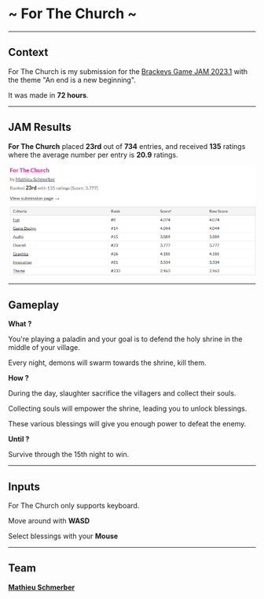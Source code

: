 # ~ For The Church ~

---
## Context

For The Church is my submission for the [Brackeys Game JAM 2023.1](https://itch.io/jam/brackeys-9/results) with the theme "An end is a new beginning".

It was made in **72 hours**.

---
## JAM Results

**For The Church** placed **23rd** out of **734** entries, and received **135** ratings where the average number per entry is **20.9** ratings.

![Rankings](../../projects/for-the-church/assets/ranking.png)

---
## Gameplay

**What ?**

You're playing a paladin and your goal is to defend the holy shrine in the middle of your village.

Every night, demons will swarm towards the shrine, kill them.

**How ?**

During the day, slaughter sacrifice the villagers and collect their souls. 

Collecting souls will empower the shrine, leading you to unlock blessings. 

These various blessings will give you enough power to defeat the enemy.

**Until ?**

Survive through the 15th night to win.

---
## Inputs

For The Church only supports keyboard.

Move around with **WASD**

Select blessings with your **Mouse**

---
## Team
[**Mathieu Schmerber**](https://www.linkedin.com/in/mathieu-s-b88365136/)